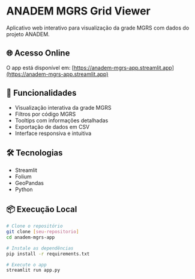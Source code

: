 # ANADEM MGRS Grid Viewer

Aplicativo web interativo para visualização da grade MGRS com dados do projeto ANADEM.

## 🌐 Acesso Online

O app está disponível em: [https://anadem-mgrs-app.streamlit.app](https://anadem-mgrs-app.streamlit.app)

## 🚀 Funcionalidades

- Visualização interativa da grade MGRS
- Filtros por código MGRS
- Tooltips com informações detalhadas
- Exportação de dados em CSV
- Interface responsiva e intuitiva

## 🛠️ Tecnologias

- Streamlit
- Folium
- GeoPandas
- Python

## 📦 Execução Local

```bash
# Clone o repositório
git clone [seu-repositorio]
cd anadem-mgrs-app

# Instale as dependências
pip install -r requirements.txt

# Execute o app
streamlit run app.py

